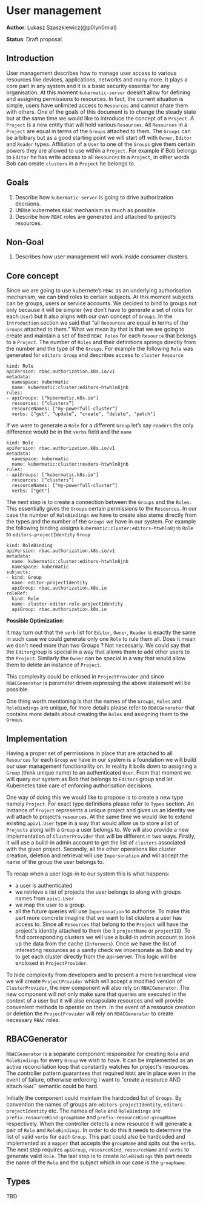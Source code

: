# User management
**Author**: Lukasz Szaszkiewicz(@p0lyn0mial)

**Status**: Draft proposal.

## Introduction

User management describes how to manage user access to various resources like devices, applications, networks and many more. It plays a core part in any system and it is a basic security essential for any organisation. At this moment `kubermatic-server` doesn’t allow for defining and assigning permissions to resources. In fact, the current situation is simple, users have unlimited access to `Resources` and cannot share them with others. One of the goals of this document is to change the steady state but at the same time we would like to introduce the concept of a `Project`. A `Project` is a new entity that will hold various `Resources`.  All `Resources` in a `Project` are equal in terms of the `Groups` attached to them. The `Groups` can be arbitrary but as a good starting point we will start off with `Owner`, `Editor` and `Reader` types. Affiliation of a `User` to one of the `Groups` give them certain powers they are allowed to use within a `Project`.  For example if Bob belongs to `Editor` he has write access to all `Resources` in a `Project`, in other words Bob can create `clusters` in a `Project` he belongs to.


## Goals
1. Describe how `kubermatic-server` is going to drive authorization decisions.
2. Utilise kubernetes `RBAC` mechanism as much as possible.
3. Describe how `RBAC` roles are generated and attached to project’s resources.

## Non-Goal
1. Describes how user management will work inside consumer clusters.


## Core concept

Since we are going to use kubernete’s `RBAC` as an underlying authorisation mechanism, we can bind roles to certain subjects. At this moment subjects can be groups, users or service accounts. We decided to bind to groups not only because it will be simpler (we don’t have to generate a set of roles for each `User`) but it also aligns with our own concept of `Groups`. In the `Introduction` section we said that “all `Resources` are equal in terms of the `Groups` attached to them.” What we mean by that is that we are going to create and maintain a set of fixed `RBAC Roles` for each `Resource` that belongs to a `Project`.  The number of `Roles` and their definitions springs directly from the number and the type of the `Groups`. For example the following `Role` was generated for `editors Group` and describes access to `cluster` `Resource`

```
kind: Role
apiVersion: rbac.authorization.k8s.io/v1
metadata:
  namespace: kubermatic
  name: kubermatic:cluster:editors-htwhln8jnb
rules:
- apiGroups: ["kubermatic.k8s.io"]
  resources: [“clusters”]
  resourceNames: ["my-powerfull-cluster“]
  verbs: ["get", “update”, "create", "delete", "patch"]
```

If we were to generate a `Role` for a different `Group` let’s say `readers` the only difference would be in the `verbs` field and the `name`

```
kind: Role
apiVersion: rbac.authorization.k8s.io/v1
metadata:
  namespace: kubermatic
  name: kubermatic:cluster:readers-htwhln8jnb
rules:
- apiGroups: ["kubermatic.k8s.io"]
  resources: [“clusters”]
  resourceNames: ["my-powerfull-cluster“]
  verbs: ["get"]
```

The next step is to create a connection between the `Groups` and the `Roles`. This essentially gives the `Groups` certain permissions to the `Resources`. In our case the number of `RoleBindings`  we have to create also stems directly from the types and the number of the `Groups` we have in our system. For example the following binding assigns `kubermatic:cluster:editors-htwhln8jnb` `Role` to `editors-projectIdentity` `Group`

```
kind: RoleBinding
apiVersion: rbac.authorization.k8s.io/v1
metadata:
  name: kubermatic:cluster:editors-htwhln8jnb
  namespace: kubermatic
subjects:
- kind: Group
  name: editor-projectIdentity
  apiGroup: rbac.authorization.k8s.io
roleRef:
  kind: Role
  name: cluster-editor-role-projectIdentity
  apiGroup: rbac.authorization.k8s.io

```

**Possible Optimization**:

It may turn out that the `verb` list for `Editor`, `Owner`, `Reader` is exactly the same in such case we could generate only one `Role` to rule them all.
Does it mean we don't need more than two Groups ? Not necessarly.
We could say that the `Editor`group is special in a way that allows them to add other users to the `Project`.
Similarly the `Owner` can be special in a way that would allow them to delete an instance of  `Project`.

This complexity could be enlosed in `ProjectProvider` and since `RBACGenerator` is parameter driven expressing the above statement will be possible.

One thing worth mentioning is that the names of the `Groups`, `Roles` and `RoleBindings` are unique, for more details please refer to `RBACGenerator` that contains more details about creating the `Roles` and assigning them to the `Groups`


## Implementation

Having a proper set of permissions in place that are attached to all `Resources` for each `Group` we have in our system is a foundation we will build our user management functionallity on. In reality it boils down to assigning a `Group` (think unique name) to an authenticated `User`. From that moment we will query our system as Bob that belongs  to `Editors` group and let Kubernetes take care of enforcing authorisation decisions.

One way of doing this we would like to propose is to create a new type namely `Project`. For exact type definitions please refer to `Types` section. An instance of `Project` represents a unique project
and gives us an identity we will attach to project’s `resources`. At the same time we would like to extend existing `apiv1.User` type in a way that would allow us to store a list of `Projects` along with a `Group` a user belongs to. We will also provide a new implementation of `ClusterProvider` that will be different in two ways. Firstly, it will use a build-in admin account to get the list of `clusters` associated with the given project. Secondly, all the other operations like cluster creation, deletion and retrieval will use `Impersonation` and will accept the name of the group the user belongs to.

To recap when a user logs-in to our system this is what happens:
- a user is authenticated
- we retrieve a list of projects the user belongs to along with groups names from `apiv1.User`
- we map the user to a group.
- all the future queries will use `Impersonation` to authorise. To make this part more concrete imagine that we want to list clusters a user has access to. Since all `Resources` that belong to the `Project` will have the project's identity attached to them (be it `projectName` or `projectID`).
To find corresponding clusters we will use a build-in admin account to look up the data from the cache (`Informers`). Once we have the list of interesting resources as a sanity check we impersonate as Bob and try to get each cluster directly from the api-server. This logic will be enclosed in `ProjectProvider`.


To hide complexity from developers and to present a more hierarchical view we will create `ProjectProvider` which will accept a modified version of `ClusterProvider`, the new component will also rely on `RBACGenerator`.  The new component will not only make sure that queries are executed in the context of a user but it will also encapsulate resources and will provide convenient methods to operate on them. In the event of a resource creation or deletion the `ProjectProvider` will rely on `RBACGenerator` to create necessary `RBAC` roles.

## RBACGenerator
`RBACGenerator` is a separate component responsible for creating `Role` and `RoleBindings` for every `Group` we wish to have. It can be implemented as an active
reconciliation loop that constantly watches for project's resources. The controller pattern guarantees that required `RBAC` are in place
even in the event of failure, otherwise enforcing I want to "create a resource AND attach `RBAC`" semantic could be hard.

Initially the component could maintain the hardcoded list of `Groups`. By convention the names of groups are `editors-projectIdentity`, `editors-projectIdentity` etc.
The names of `Role` and `RoleBindings` are `prefix:resourceKind:groupName` and `prefix:resourceKind:groupName` respectively.
When the controller detects a new resource it will generate a pair of `Role` and `RoleBindings`. In order to do this it needs to determine
the list of valid `verbs` for each `Group`. This part could also be hardcoded and implemented as a `mapper` that accepts the `groupName` and spits out the `verbs`.
The next step requires `apiGroup`, `resourceKind`, `resourceName` and `verbs` to generate valid `Role`. The last step is to create `RoleBindings` this part
needs the name of the `Role` and the subject which in our case is the `groupName`.


## Types
TBD
